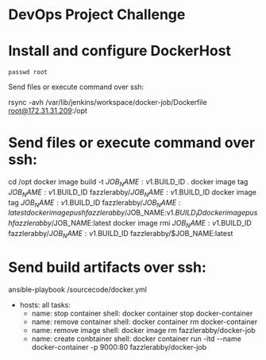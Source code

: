 #  DevOps Project Challenge



# Install and configure DockerHost 

`passwd root`




Send files or execute command over ssh:

rsync -avh /var/lib/jenkins/workspace/docker-job/Dockerfile  root@172.31.31.209:/opt

# Send files or execute command over ssh:

cd /opt
docker image build -t $JOB_NAME:v1.$BUILD_ID .
docker image tag $JOB_NAME:v1.$BUILD_ID fazzlerabby/$JOB_NAME:v1.$BUILD_ID
docker image tag $JOB_NAME:v1.$BUILD_ID fazzlerabby/$JOB_NAME:latest
docker image push fazzlerabby/$JOB_NAME:v1.$BUILD_ID
docker image push fazzlerabby/$JOB_NAME:latest
docker image rmi  $JOB_NAME:v1.$BUILD_ID  fazzlerabby/$JOB_NAME:v1.$BUILD_ID  fazzlerabby/$JOB_NAME:latest

# Send build artifacts over ssh:

ansible-playbook  /sourcecode/docker.yml

- hosts: all
  tasks:
    - name: stop container
      shell: docker container stop docker-container
    - name: remove container
      shell: docker container rm docker-container
    - name: remove image
      shell: docker image rm fazzlerabby/docker-job
    - name: create conbtainer
      shell: docker container run -itd --name docker-container -p 9000:80 fazzlerabby/docker-job
